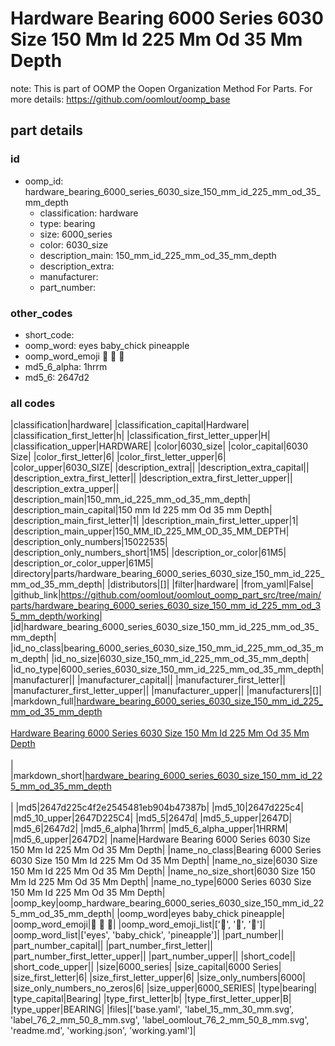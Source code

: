 # Hardware Bearing 6000 Series 6030 Size 150 Mm Id 225 Mm Od 35 Mm Depth  

note: This is part of OOMP the Oopen Organization Method For Parts. For more details: https://github.com/oomlout/oomp_base

##  part details





### id
* oomp_id: hardware_bearing_6000_series_6030_size_150_mm_id_225_mm_od_35_mm_depth
  * classification: hardware
  * type: bearing
  * size: 6000_series
  * color: 6030_size
  * description_main: 150_mm_id_225_mm_od_35_mm_depth
  * description_extra: 
  * manufacturer: 
  * part_number: 

### other_codes
* short_code: 
* oomp_word: eyes baby_chick pineapple
* oomp_word_emoji :eyes: :baby_chick: :pineapple:
* md5_6_alpha: 1hrrm
* md5_6: 2647d2

### all codes 
|classification|hardware|
|classification_capital|Hardware|
|classification_first_letter|h|
|classification_first_letter_upper|H|
|classification_upper|HARDWARE|
|color|6030_size|
|color_capital|6030 Size|
|color_first_letter|6|
|color_first_letter_upper|6|
|color_upper|6030_SIZE|
|description_extra||
|description_extra_capital||
|description_extra_first_letter||
|description_extra_first_letter_upper||
|description_extra_upper||
|description_main|150_mm_id_225_mm_od_35_mm_depth|
|description_main_capital|150 mm Id 225 mm Od 35 mm Depth|
|description_main_first_letter|1|
|description_main_first_letter_upper|1|
|description_main_upper|150_MM_ID_225_MM_OD_35_MM_DEPTH|
|description_only_numbers|15022535|
|description_only_numbers_short|1M5|
|description_or_color|61M5|
|description_or_color_upper|61M5|
|directory|parts/hardware_bearing_6000_series_6030_size_150_mm_id_225_mm_od_35_mm_depth|
|distributors|[]|
|filter|hardware|
|from_yaml|False|
|github_link|https://github.com/oomlout/oomlout_oomp_part_src/tree/main/parts/hardware_bearing_6000_series_6030_size_150_mm_id_225_mm_od_35_mm_depth/working|
|id|hardware_bearing_6000_series_6030_size_150_mm_id_225_mm_od_35_mm_depth|
|id_no_class|bearing_6000_series_6030_size_150_mm_id_225_mm_od_35_mm_depth|
|id_no_size|6030_size_150_mm_id_225_mm_od_35_mm_depth|
|id_no_type|6000_series_6030_size_150_mm_id_225_mm_od_35_mm_depth|
|manufacturer||
|manufacturer_capital||
|manufacturer_first_letter||
|manufacturer_first_letter_upper||
|manufacturer_upper||
|manufacturers|[]|
|markdown_full|[hardware_bearing_6000_series_6030_size_150_mm_id_225_mm_od_35_mm_depth](https://github.com/oomlout/oomlout_oomp_part_src/tree/main/parts/hardware_bearing_6000_series_6030_size_150_mm_id_225_mm_od_35_mm_depth/working)<br>[](https://github.com/oomlout/oomlout_oomp_part_src/tree/main/parts/hardware_bearing_6000_series_6030_size_150_mm_id_225_mm_od_35_mm_depth/working)<br>[Hardware Bearing 6000 Series 6030 Size 150 Mm Id 225 Mm Od 35 Mm Depth](https://github.com/oomlout/oomlout_oomp_part_src/tree/main/parts/hardware_bearing_6000_series_6030_size_150_mm_id_225_mm_od_35_mm_depth/working)<br><br>|
|markdown_short|[hardware_bearing_6000_series_6030_size_150_mm_id_225_mm_od_35_mm_depth](https://github.com/oomlout/oomlout_oomp_part_src/tree/main/parts/hardware_bearing_6000_series_6030_size_150_mm_id_225_mm_od_35_mm_depth/working)<br><br>|
|md5|2647d225c4f2e2545481eb904b47387b|
|md5_10|2647d225c4|
|md5_10_upper|2647D225C4|
|md5_5|2647d|
|md5_5_upper|2647D|
|md5_6|2647d2|
|md5_6_alpha|1hrrm|
|md5_6_alpha_upper|1HRRM|
|md5_6_upper|2647D2|
|name|Hardware Bearing 6000 Series 6030 Size 150 Mm Id 225 Mm Od 35 Mm Depth|
|name_no_class|Bearing 6000 Series 6030 Size 150 Mm Id 225 Mm Od 35 Mm Depth|
|name_no_size|6030 Size 150 Mm Id 225 Mm Od 35 Mm Depth|
|name_no_size_short|6030 Size 150 Mm Id 225 Mm Od 35 Mm Depth|
|name_no_type|6000 Series 6030 Size 150 Mm Id 225 Mm Od 35 Mm Depth|
|oomp_key|oomp_hardware_bearing_6000_series_6030_size_150_mm_id_225_mm_od_35_mm_depth|
|oomp_word|eyes baby_chick pineapple|
|oomp_word_emoji|:eyes: :baby_chick: :pineapple:|
|oomp_word_emoji_list|[':eyes:', ':baby_chick:', ':pineapple:']|
|oomp_word_list|['eyes', 'baby_chick', 'pineapple']|
|part_number||
|part_number_capital||
|part_number_first_letter||
|part_number_first_letter_upper||
|part_number_upper||
|short_code||
|short_code_upper||
|size|6000_series|
|size_capital|6000 Series|
|size_first_letter|6|
|size_first_letter_upper|6|
|size_only_numbers|6000|
|size_only_numbers_no_zeros|6|
|size_upper|6000_SERIES|
|type|bearing|
|type_capital|Bearing|
|type_first_letter|b|
|type_first_letter_upper|B|
|type_upper|BEARING|
|files|['base.yaml', 'label_15_mm_30_mm.svg', 'label_76_2_mm_50_8_mm.svg', 'label_oomlout_76_2_mm_50_8_mm.svg', 'readme.md', 'working.json', 'working.yaml']|
